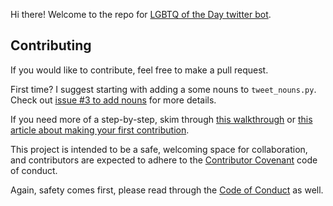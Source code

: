 Hi there! Welcome to the repo for [LGBTQ of the Day twitter bot](https://twitter.com/LgbtQotd).

## Contributing

If you would like to contribute, feel free to make a pull request.

First time? I suggest starting with adding a some nouns to `tweet_nouns.py`. Check out [issue #3 to add nouns](https://github.com/VickiLanger/Queer-of-the-day-bot/issues/3) for more details.

If you need more of a step-by-step, skim through [this walkthrough](https://docs.github.com/en/free-pro-team@latest/github/collaborating-with-issues-and-pull-requests/creating-a-pull-request) or [this article about making your first contribution](https://dev.to/vickilanger/open-up-to-open-source-contributing-5hla).

This project is intended to be a safe, welcoming space for collaboration, and contributors are expected to adhere to the [Contributor Covenant](http://contributor-covenant.org/) code of conduct.

Again, safety comes first, please read through the [Code of Conduct](https://github.com/VickiLanger/LGBTQ-of-the-day-bot/blob/production/CODE_OF_CONDUCT.md) as well.
